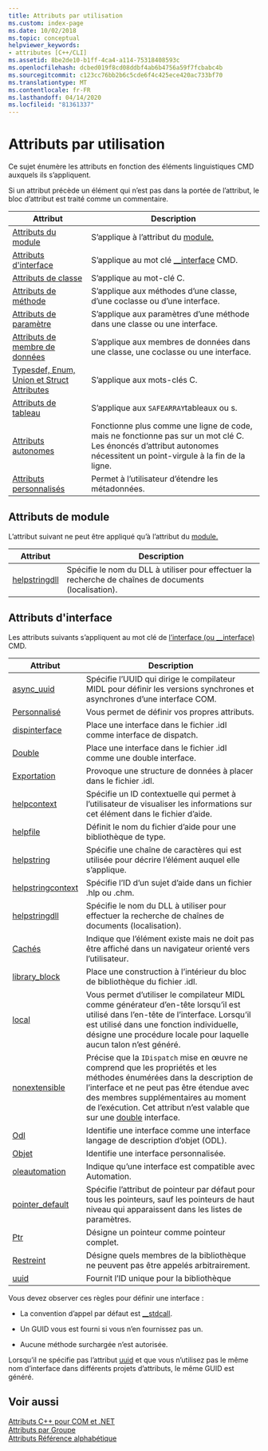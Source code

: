 ```yaml
---
title: Attributs par utilisation
ms.custom: index-page
ms.date: 10/02/2018
ms.topic: conceptual
helpviewer_keywords:
- attributes [C++/CLI]
ms.assetid: 8be2de10-b1ff-4ca4-a114-75318408593c
ms.openlocfilehash: dcbed019f8cd08ddbf4ab6b4756a59f7fcbabc4b
ms.sourcegitcommit: c123cc76bb2b6c5cde6f4c425ece420ac733bf70
ms.translationtype: MT
ms.contentlocale: fr-FR
ms.lasthandoff: 04/14/2020
ms.locfileid: "81361337"
---
```

# <a name="attributes-by-usage"></a>Attributs par utilisation

Ce sujet énumère les attributs en fonction des éléments linguistiques CMD auxquels ils s’appliquent.

Si un attribut précède un élément qui n’est pas dans la portée de l’attribut, le bloc d’attribut est traité comme un commentaire.

|Attribut|Description|
|---------------|-----------------|
|[Attributs du module](module-attributes.md)|S’applique à l’attribut du [module.](module-cpp.md)|
|[Attributs d'interface](interface-attributes.md)|S’applique au mot clé [__interface](../../cpp/interface.md) CMD.|
|[Attributs de classe](class-attributes.md)|S’applique au mot-clé C.|
|[Attributs de méthode](method-attributes.md)|S’applique aux méthodes d’une classe, d’une coclasse ou d’une interface.|
|[Attributs de paramètre](parameter-attributes.md)|S’applique aux paramètres d’une méthode dans une classe ou une interface.|
|[Attributs de membre de données](data-member-attributes.md)|S’applique aux membres de données dans une classe, une coclasse ou une interface.|
|[Typesdef, Enum, Union et Struct Attributes](typedef-enum-union-and-struct-attributes.md)|S’applique aux mots-clés C.|
|[Attributs de tableau](array-attributes.md)|S’applique aux `SAFEARRAY`tableaux ou s.|
|[Attributs autonomes](stand-alone-attributes.md)|Fonctionne plus comme une ligne de code, mais ne fonctionne pas sur un mot clé C. Les énoncés d’attribut autonomes nécessitent un point-virgule à la fin de la ligne.|
|[Attributs personnalisés](custom-attributes-cpp.md)|Permet à l’utilisateur d’étendre les métadonnées.|

## <a name="module-attributes"></a>Attributs de module

L’attribut suivant ne peut être appliqué qu’à l’attribut du [module.](module-cpp.md)

|Attribut|Description|
|---------------|-----------------|
|[helpstringdll](helpstringdll.md)|Spécifie le nom du DLL à utiliser pour effectuer la recherche de chaînes de documents (localisation).|

## <a name="interface-attributes"></a>Attributs d'interface

Les attributs suivants s’appliquent au mot clé de [l’interface (ou __interface)](../../cpp/interface.md) CMD.

|Attribut|Description|
|---------------|-----------------|
|[async_uuid](async-uuid.md)|Spécifie l’UUID qui dirige le compilateur MIDL pour définir les versions synchrones et asynchrones d’une interface COM.|
|[Personnalisé](custom-cpp.md)|Vous permet de définir vos propres attributs.|
|[dispinterface](dispinterface.md)|Place une interface dans le fichier .idl comme interface de dispatch.|
|[Double](dual.md)|Place une interface dans le fichier .idl comme une double interface.|
|[Exportation](export.md)|Provoque une structure de données à placer dans le fichier .idl.|
|[helpcontext](helpcontext.md)|Spécifie un ID contextuelle qui permet à l’utilisateur de visualiser les informations sur cet élément dans le fichier d’aide.|
|[helpfile](helpfile.md)|Définit le nom du fichier d’aide pour une bibliothèque de type.|
|[helpstring](helpstring.md)|Spécifie une chaîne de caractères qui est utilisée pour décrire l’élément auquel elle s’applique.|
|[helpstringcontext](helpstringcontext.md)|Spécifie l’ID d’un sujet d’aide dans un fichier .hlp ou .chm.|
|[helpstringdll](helpstringdll.md)|Spécifie le nom du DLL à utiliser pour effectuer la recherche de chaînes de documents (localisation).|
|[Cachés](hidden.md)|Indique que l’élément existe mais ne doit pas être affiché dans un navigateur orienté vers l’utilisateur.|
|[library_block](library-block.md)|Place une construction à l’intérieur du bloc de bibliothèque du fichier .idl.|
|[local](local-cpp.md)|Vous permet d’utiliser le compilateur MIDL comme générateur d’en-tête lorsqu’il est utilisé dans l’en-tête de l’interface. Lorsqu’il est utilisé dans une fonction individuelle, désigne une procédure locale pour laquelle aucun talon n’est généré.|
|[nonextensible](nonextensible.md)|Précise que la `IDispatch` mise en œuvre ne comprend que les propriétés et les méthodes énumérées dans la description de l’interface et ne peut pas être étendue avec des membres supplémentaires au moment de l’exécution. Cet attribut n’est valable que sur une [double](dual.md) interface.|
|[Odl](odl.md)|Identifie une interface comme une interface langage de description d’objet (ODL).|
|[Objet](object-cpp.md)|Identifie une interface personnalisée.|
|[oleautomation](oleautomation.md)|Indique qu’une interface est compatible avec Automation.|
|[pointer_default](pointer-default.md)|Spécifie l’attribut de pointeur par défaut pour tous les pointeurs, sauf les pointeurs de haut niveau qui apparaissent dans les listes de paramètres.|
|[Ptr](ptr.md)|Désigne un pointeur comme pointeur complet.|
|[Restreint](restricted.md)|Désigne quels membres de la bibliothèque ne peuvent pas être appelés arbitrairement.|
|[uuid](uuid-cpp-attributes.md)|Fournit l’ID unique pour la bibliothèque|

Vous devez observer ces règles pour définir une interface :

- La convention d’appel par défaut est [__stdcall](../../cpp/stdcall.md).

- Un GUID vous est fourni si vous n’en fournissez pas un.

- Aucune méthode surchargée n’est autorisée.

Lorsqu’il ne spécifie pas l’attribut [uuid](uuid-cpp-attributes.md) et que vous n’utilisez pas le même nom d’interface dans différents projets d’attributs, le même GUID est généré.

## <a name="see-also"></a>Voir aussi

[Attributs C++ pour COM et .NET](cpp-attributes-com-net.md)<br/>
[Attributs par Groupe](attributes-by-group.md)<br/>
[Attributs Référence alphabétique](attributes-alphabetical-reference.md)
